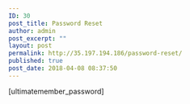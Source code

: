 ```yaml
---
ID: 30
post_title: Password Reset
author: admin
post_excerpt: ""
layout: post
permalink: http://35.197.194.186/password-reset/
published: true
post_date: 2018-04-08 08:37:50
---
```

[ultimatemember_password]